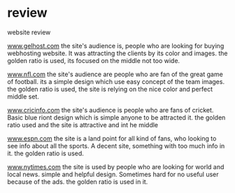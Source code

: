 review
======

website review

www.gelhost.com
the site's audience is, people who are looking for buying webhosting website.
It was attracting the clients by its color and images.
the golden ratio is used, its focused on the middle not too wide.

www.nfl.com
the site's audience are people who are fan of the great game of football.
its a simple design which use easy concept of the team images.
the golden ratio is used, the site is relying on the nice color and perfect middle set.

www.cricinfo.com
the site's audience is people who are fans of cricket.
Basic blue riont design which is simple anyone to be attracted it.
the golden ratio used and the site is attractive and int he middle

www.espn.com
the site is a land point for all kind of fans, who looking to see info about all the sports.
A decent site, something with too much info in it.
the golden ratio is used.

www.nytimes.com
the site is used by people who are looking for world and local news.
simple and helpful design. Sometimes hard for no useful user because of the ads.
the golden ratio is used in it.
